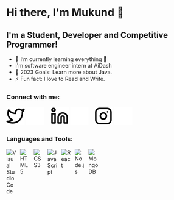 # Hi there, I'm Mukund 👋

## I'm a Student, Developer and Competitive Programmer!


- 🌱 I’m currently learning everything 🤣
- I'm software engineer intern at AiDash
- 🥅 2023 Goals: Learn more about Java.
- ⚡ Fun fact: I love to Read and Write.


### Connect with me:

[![website](./img/twitter-light.svg)](https://twitter.com/Mukund_49#gh-light-mode-only)
[![website](./img/twitter-dark.svg)](https://twitter.com/Mukund_49#gh-dark-mode-only)
&nbsp;&nbsp;
[![website](./img/linkedin-light.svg)](https://linkedin.com/in/mukund-madhav-tripathi-559611185#gh-light-mode-only)
[![website](./img/linkedin-dark.svg)](https://linkedin.com/in/mukund-madhav-tripathi-559611185#gh-dark-mode-only)
&nbsp;&nbsp;
[![website](./img/instagram-light.svg)](https://instagram.com/mukund_49#gh-light-mode-only)
[![website](./img/instagram-dark.svg)](https://instagram.com/mukund_49#gh-dark-mode-only)

### Languages and Tools:

<img align="left" alt="Visual Studio Code" width="26px" src="https://cdn.jsdelivr.net/gh/devicons/devicon/icons/vscode/vscode-original.svg" style="padding-right:10px;" />
<img align="left" alt="HTML5" width="26px" src="https://cdn.jsdelivr.net/gh/devicons/devicon/icons/html5/html5-original.svg" style="padding-right:10px;" />
<img align="left" alt="CSS3" width="26px" src="https://cdn.jsdelivr.net/gh/devicons/devicon/icons/css3/css3-original.svg" style="padding-right:10px;" />
<img align="left" alt="JavaScript" width="26px" src="https://cdn.jsdelivr.net/gh/devicons/devicon/icons/javascript/javascript-original.svg" style="padding-right:10px;" />
<img align="left" alt="React" width="26px" src="https://cdn.jsdelivr.net/gh/devicons/devicon/icons/react/react-original.svg" style="padding-right:10px;" />
<img align="left" alt="Node.js" width="26px" src="https://cdn.jsdelivr.net/gh/devicons/devicon/icons/nodejs/nodejs-original.svg" style="padding-right:10px;" />
<img align="left" alt="MongoDB" width="26px" src="https://cdn.jsdelivr.net/gh/devicons/devicon/icons/mongodb/mongodb-original.svg" style="padding-right:10px;" />

[twitter]: https://twitter.com/Mukund_49
[instagram]: https://instagram.com/mukund49
[linkedin]: https://linkedin.com/in/mukund-madhav-tripathi-559611185
